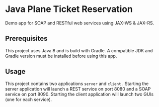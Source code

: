 # Java Plane Ticket Reservation

Demo app for SOAP and RESTful web services using JAX-WS & JAX-RS.

## Prerequisites

This project uses Java 8 and is build with Gradle. A compatible JDK and Gradle version must be installed before using this app.


## Usage

This project contains two applications `server` and  `client` . 
Starting the server application will launch a REST service on port 8080 and a SOAP service on port 8090.
Starting the client application will launch two GUIs (one for each service).
